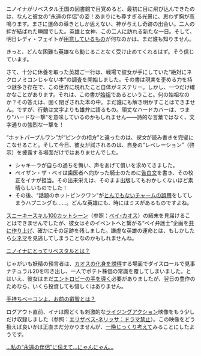 <!-- title: NinoIna -->
<!-- status: 生存 -->

ニノイナがリベスタル王国の図書館で目覚めると、最初に目に飛び込んできたのは、なんと彼女の“永遠の伴侶”の姿！あまりにも尊すぎる光景に、思わず胸が高鳴ります。まさに運命の導きとしか思えない、神が与えし奇跡の出会い。二人の絆が結ばれた瞬間でした。英雄と女神、この二人に訪れる新たな一日。そして、明日レディ・フェイトが[用意しているもの](https://youtu.be/UyN7jwsiiXA?t=17578s)が何なのかは、まだ誰も知りません。

きっと、どんな困難も英雄なら動じることなく受け止めてくれるはず。そう信じています。

さて、十分に休養を取った英雄ご一行は、戦場で彼女が手にしていた“絶対にネクロノミコンじゃない本”の調査を開始しました。その書は現実を歪める力を持つ謎多き存在で、この世界に現れたこと自体がミステリー。しかし、一つだけ確かなことがあります。それは、この書が[始祖](https://youtu.be/OxKP4ED-xz8?t=278s)であるということ。何の始祖なのか？その答えは、固く閉ざされた本の中。まだ誰にも解き明かすことはできません。ですが、行動は文字よりも雄弁に語るもの。頑丈なハードカバーは、つまり"ハードな一撃"を意味しているのかもしれません――詩的な言葉ではなく、文字通りの強烈な一撃を！

“ホットパープルワン”が“ピンクの相方”と違ったのは、*彼女*が読み書きを完璧にこなせること。そして今日、彼女が試されるのは、自身の“レベレーション”（啓示）を披露する場面だけではありませんでした。

- シャキーラが自らの過ちを悔い、声をあげて償いを求めてきました。
- ペイザン・ザ・ベイは歯医者へ向かった騎士のために[告白文](https://youtu.be/OxKP4ED-xz8?t=978s)を書き、その校正をイナが担当。その出来栄えは、そのまま出版してもおかしくないほど素晴らしいものでした！
- その後、“話題のホットピンクワン”が[とんでもないチャームの誤用](https://youtu.be/OxKP4ED-xz8?t=5606s)をしてしまうハプニングも……。どんな英雄にも、時にはミスがあるものですよね。

[スニーキースキル100カットシーン](https://youtu.be/OxKP4ED-xz8?t=1606s)（参照：[ベイ-カオス](#edge:bae-khaos)）の結末を見届けることはできませんでしたが、彼女はそのイベントへと繋がる“ベイ弁護士”企画を[共に作り上げ](https://youtu.be/OxKP4ED-xz8?t=1902s)、確かにその足跡を残しました。謙虚な英雄の運命とは、もしかしたら[シネマ](https://youtu.be/OxKP4ED-xz8?t=12740s)を見逃してしまうことなのかもしれませんね。

[ニノイナにとってリベスタルとは？](#embed:https://youtu.be/OxKP4ED-xz8?t=4121s)

じゃがいも妖精の預言者は、[カオスの化身を説得](https://youtu.be/OxKP4ED-xz8?t=3641s)する場面でダイスロールで見事ナチュラル20を叩き出し、一人でポテト株価の常識を覆してしまいました。とはいえ、彼女はまだ[エントロピーの手を導く](https://youtu.ed/OxKP4ED-xz8?t=5259s)必要がありましたが、翌日の豊作のためなら、いくら投資しても惜しくはありません。

[手持ちベーコンよ、お前の叡智とは？](#embed:https://youtu.be/OxKP4ED-xz8?t=4498s)

ログアウト直前、イナは際どくも刺激的な[ライジングアクション](https://youtu.be/OxKP4ED-xz8?t=7146s)映像をもう少しだけ収録しました（参照：[エリザベス-ネリッサ：ドラマ禁止](#edge:liz-nerissa)）。この映像をどう扱えば良いかは正直まだ分かりませんが、[一晩じっくり考えて](https://youtu.be/OxKP4ED-xz8?t=8162s)みることにしたようです。

[...私の“永遠の伴侶”に伝えて…にゃんにゃん…](#embed:https://youtu.be/OxKP4ED-xz8?t=7311s)